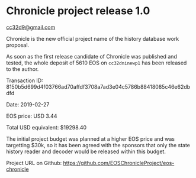 # Chronicle project release 1.0

cc32d9@gmail.com

Chronicle is the new official project name of the history database work
proposal.

As soon as the first release candidate of Chronicle was published and
tested, the whole deposit of 5610 EOS on `cc32dninewp1` has been
released to the author.

Transaction ID:
8150b5d699d4f03766ad70affdf3708a7ad3e04c5786b88418085c46e62dbdfd

Date: 2019-02-27

EOS price: USD 3.44

Total USD equivalent: $19298.40

The initial project budget was planned at a higher EOS price and was
targetting $30k, so it has been agreed with the sponsors that only the
state history reader and decoder would be released within this budget.

Project URL on Github:
https://github.com/EOSChronicleProject/eos-chronicle